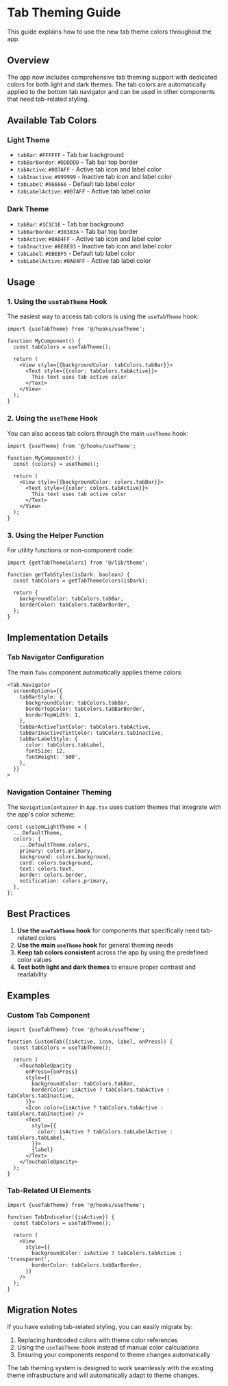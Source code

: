 # Tab Theming Guide

This guide explains how to use the new tab theme colors throughout the app.

## Overview

The app now includes comprehensive tab theming support with dedicated colors for both light and dark themes. The tab colors are automatically applied to the bottom tab navigator and can be used in other components that need tab-related styling.

## Available Tab Colors

### Light Theme

- `tabBar`: `#FFFFFF` - Tab bar background
- `tabBarBorder`: `#DDDDDD` - Tab bar top border
- `tabActive`: `#007AFF` - Active tab icon and label color
- `tabInactive`: `#999999` - Inactive tab icon and label color
- `tabLabel`: `#666666` - Default tab label color
- `tabLabelActive`: `#007AFF` - Active tab label color

### Dark Theme

- `tabBar`: `#1C1C1E` - Tab bar background
- `tabBarBorder`: `#38383A` - Tab bar top border
- `tabActive`: `#0A84FF` - Active tab icon and label color
- `tabInactive`: `#8E8E93` - Inactive tab icon and label color
- `tabLabel`: `#EBEBF5` - Default tab label color
- `tabLabelActive`: `#0A84FF` - Active tab label color

## Usage

### 1. Using the `useTabTheme` Hook

The easiest way to access tab colors is using the `useTabTheme` hook:

```tsx
import {useTabTheme} from '@/hooks/useTheme';

function MyComponent() {
  const tabColors = useTabTheme();

  return (
    <View style={{backgroundColor: tabColors.tabBar}}>
      <Text style={{color: tabColors.tabActive}}>
        This text uses tab active color
      </Text>
    </View>
  );
}
```

### 2. Using the `useTheme` Hook

You can also access tab colors through the main `useTheme` hook:

```tsx
import {useTheme} from '@/hooks/useTheme';

function MyComponent() {
  const {colors} = useTheme();

  return (
    <View style={{backgroundColor: colors.tabBar}}>
      <Text style={{color: colors.tabActive}}>
        This text uses tab active color
      </Text>
    </View>
  );
}
```

### 3. Using the Helper Function

For utility functions or non-component code:

```tsx
import {getTabThemeColors} from '@/lib/theme';

function getTabStyles(isDark: boolean) {
  const tabColors = getTabThemeColors(isDark);

  return {
    backgroundColor: tabColors.tabBar,
    borderColor: tabColors.tabBarBorder,
  };
}
```

## Implementation Details

### Tab Navigator Configuration

The main `Tabs` component automatically applies theme colors:

```tsx
<Tab.Navigator
  screenOptions={{
    tabBarStyle: {
      backgroundColor: tabColors.tabBar,
      borderTopColor: tabColors.tabBarBorder,
      borderTopWidth: 1,
    },
    tabBarActiveTintColor: tabColors.tabActive,
    tabBarInactiveTintColor: tabColors.tabInactive,
    tabBarLabelStyle: {
      color: tabColors.tabLabel,
      fontSize: 12,
      fontWeight: '500',
    },
  }}
>
```

### Navigation Container Theming

The `NavigationContainer` in `App.tsx` uses custom themes that integrate with the app's color scheme:

```tsx
const customLightTheme = {
  ...DefaultTheme,
  colors: {
    ...DefaultTheme.colors,
    primary: colors.primary,
    background: colors.background,
    card: colors.background,
    text: colors.text,
    border: colors.border,
    notification: colors.primary,
  },
};
```

## Best Practices

1. **Use the `useTabTheme` hook** for components that specifically need tab-related colors
2. **Use the main `useTheme` hook** for general theming needs
3. **Keep tab colors consistent** across the app by using the predefined color values
4. **Test both light and dark themes** to ensure proper contrast and readability

## Examples

### Custom Tab Component

```tsx
import {useTabTheme} from '@/hooks/useTheme';

function CustomTab({isActive, icon, label, onPress}) {
  const tabColors = useTabTheme();

  return (
    <TouchableOpacity
      onPress={onPress}
      style={{
        backgroundColor: tabColors.tabBar,
        borderColor: isActive ? tabColors.tabActive : tabColors.tabInactive,
      }}>
      <Icon color={isActive ? tabColors.tabActive : tabColors.tabInactive} />
      <Text
        style={{
          color: isActive ? tabColors.tabLabelActive : tabColors.tabLabel,
        }}>
        {label}
      </Text>
    </TouchableOpacity>
  );
}
```

### Tab-Related UI Elements

```tsx
import {useTabTheme} from '@/hooks/useTheme';

function TabIndicator({isActive}) {
  const tabColors = useTabTheme();

  return (
    <View
      style={{
        backgroundColor: isActive ? tabColors.tabActive : 'transparent',
        borderColor: tabColors.tabBarBorder,
      }}
    />
  );
}
```

## Migration Notes

If you have existing tab-related styling, you can easily migrate by:

1. Replacing hardcoded colors with theme color references
2. Using the `useTabTheme` hook instead of manual color calculations
3. Ensuring your components respond to theme changes automatically

The tab theming system is designed to work seamlessly with the existing theme infrastructure and will automatically adapt to theme changes.
